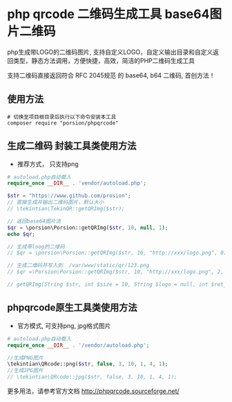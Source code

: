 # php qrcode 二维码生成工具  base64图片二维码

php生成带LOGO的二维码图片, 支持自定义LOGO，自定义输出目录和自定义返回类型，静态方法调用，方便快捷，高效，简洁的PHP二维码生成工具

支持二维码直接返回符合 RFC 2045规范 的 base64, b64 二维码, 首创方法！


## 使用方法

~~~shell
# 切换至项目根目录后执行以下命令安装本工具
composer require "porsion/phpqrcode"
~~~


## 生成二维码 封装工具类使用方法
- 推荐方式， 只支持png
~~~php
# autoload.php自动载入
require_once __DIR__ . 'vendor/autoload.php';

$str = "https://www.github.com/prosion";
// 直接生成并输出二维码图片，默认大小
// \tekintian\TekinQR::getQRImg($str);

// 返回base64图片流
$qr = \porsion\Porsion::getQRImg($str, 10, null, 1);
echo $qr;

// 生成带loog的二维码
// $qr = \porsion\Porsion::getQRImg($str, 10, "http://xxx/logo.png", 0);

// 生成二维码并写入到  /var/www/static/qr/123.png
// $qr =\Porsion\Porsion::getQRImg($str, 10, "http://xxx/logo.png", 2, "/var/www/static/qr/123.png");

// getQRImg(String $str, int $size = 10, String $logo = null, int $ret_type = 0, String $out_file = null)
~~~

## phpqrcode原生工具类使用方法
- 官方模式, 可支持png, jpg格式图片

~~~php
# autoload.php自动载入
require_once __DIR__ . '/vendor/autoload.php';

//生成PNG图片
\tekintian\QRcode::png($str, false, 3, 10, 1, 4, 1);
//生成JPG图片
// \tekintian\QRcode::jpg($str, false, 3, 10, 1, 4, 1);

~~~

更多用法，请参考官方文档 http://phpqrcode.sourceforge.net/




